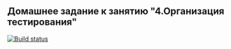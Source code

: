 ## Домашнее задание к занятию "4.Организация тестирования" 


[![Build status](https://ci.appveyor.com/api/projects/status/d5be347so68vxl4n?svg=true)](https://ci.appveyor.com/project/OlgaIts/ahj-homework-4-testing)
